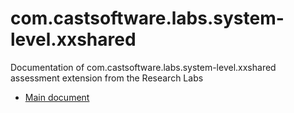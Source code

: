 # com.castsoftware.labs.system-level.xxshared
Documentation of com.castsoftware.labs.system-level.xxshared assessment extension from the Research Labs
* [Main document](https://github.com/CASTResearchLabs/com.castsoftware.labs.system-level.t-rules/blob/master/com.castsoftware.labs.system-level.xxshared_documentation.md)
